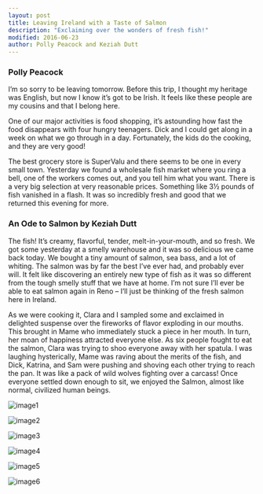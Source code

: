 ```yaml
---
layout: post
title: Leaving Ireland with a Taste of Salmon
description: "Exclaiming over the wonders of fresh fish!"
modified: 2016-06-23
author: Polly Peacock and Keziah Dutt
---
```


### Polly Peacock
I’m so sorry to be leaving tomorrow. Before this trip, I thought my heritage was English, but now I know it’s got to be Irish. It feels like these people are my cousins and that I belong here. 

One of our major activities is food shopping, it’s astounding how fast the food disappears with four hungry teenagers. Dick and I could get along in a week on what we go through in a day. Fortunately, the kids do the cooking, and they are very good! 

The best grocery store is SuperValu and there seems to be one in every small town. Yesterday we found a wholesale fish market where you ring a bell, one of the workers comes out, and you tell him what you want. There is a very big selection at very reasonable prices. Something like 3½ pounds of fish vanished in a flash. It was so incredibly fresh and good that we returned this evening for more. 

### An Ode to Salmon by Keziah Dutt
The fish! It’s creamy, flavorful, tender, melt-in-your-mouth, and so fresh. We got some yesterday at a smelly warehouse and it was so delicious we came back today. We bought a tiny amount of salmon, sea  bass, and a lot of whiting. The salmon was by far the best I’ve ever had, and probably ever will. It felt like discovering an entirely new type of fish as it was so different from the tough smelly stuff that we have at home. I’m not sure I’ll ever be able to eat salmon again in Reno – I’ll just be thinking of the fresh salmon here in Ireland.

As we were cooking it, Clara and I sampled some and exclaimed in delighted suspense over the fireworks of flavor exploding in our mouths. This brought in Mame who immediately stuck a piece in her mouth. In turn, her moan of happiness attracted everyone else. As six people fought to eat the salmon, Clara was trying to shoo everyone away with her spatula. I was laughing hysterically, Mame was raving about the merits of the fish, and Dick, Katrina, and Sam were pushing and shoving each other trying to reach the pan.  It was like a pack of wild wolves fighting over a carcass! Once everyone settled down enough to sit, we enjoyed the Salmon, almost like normal, civilized human beings. 

![image1](/images/623_1.jpg)

![image2](/images/623_2.jpg)

![image3](/images/623_3.jpg)

![image4](/images/623_4.jpg)

![image5](/images/623_5.jpg)

![image6](/images/623_6.jpg)

